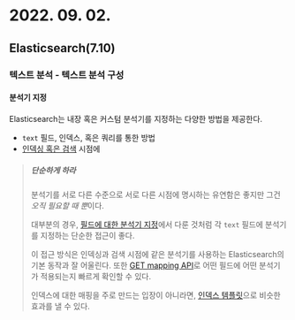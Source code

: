 # 2022. 09. 02.

## Elasticsearch(7.10)

### 텍스트 분석 - 텍스트 분석 구성

#### 분석기 지정

Elasticsearch는 내장 혹은 커스텀 분석기를 지정하는 다양한 방법을 제공한다.

- `text` 필드, 인덱스, 혹은 쿼리를 통한 방법
- [인덱싱 혹은 검색](https://www.elastic.co/guide/en/elasticsearch/reference/7.10/analysis-index-search-time.html) 시점에

> ##### 단순하게 하라
>
> 분석기를 서로 다른 수준으로 서로 다른 시점에 명시하는 유연함은 좋지만 그건 *오직 필요할 때 뿐*이다.
>
> 대부분의 경우, [필드에 대한 분석기 지정][specify-analyzer-for-a-field]에서 다룬 것처럼 각 `text` 필드에 분석기를 지정하는 단순한 접근이 좋다.
>
> 이 접근 방식은 인덱싱과 검색 시점에 같은 분석기를 사용하는 Elasticsearch의 기본 동작과 잘 어울린다. 또한 [GET mapping API][get-mapping-api]로 어떤 필드에 어떤 분석기가 적용되는지 빠르게 확인할 수 있다.
>
> 인덱스에 대한 매핑을 주로 만드는 입장이 아니라면, [인덱스 템플릿][index-template]으로 비슷한 효과를 낼 수 있다.



[specify-analyzer-for-a-field]: https://www.elastic.co/guide/en/elasticsearch/reference/7.10/specify-analyzer.html#specify-index-field-analyzer
[get-mapping-api]: https://www.elastic.co/guide/en/elasticsearch/reference/7.10/indices-get-mapping.html
[index-template]: https://www.elastic.co/guide/en/elasticsearch/reference/7.10/index-templates.html